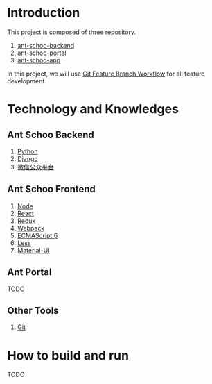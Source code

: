 # Introduction
This project is composed of three repository.
1. [ant-schoo-backend](https://github.com/lewisxiao/ant-schoo-backend)
2. [ant-schoo-portal](https://github.com/lewisxiao/ant-schoo-portal)
3. [ant-schoo-app](https://github.com/lewisxiao/ant-schoo-app)

In this project, we will use [Git Feature Branch Workflow](https://www.atlassian.com/git/tutorials/comparing-workflows/feature-branch-workflow) for all feature development.

# Technology and Knowledges
## Ant Schoo Backend
1. [Python](https://www.python.org/downloads/)
2. [Django](https://www.djangoproject.com/)
3. [微信公众平台](https://mp.weixin.qq.com/wiki)

## Ant Schoo Frontend
1. [Node](https://nodejs.org/en/)
2. [React](https://reactjs.org/)
3. [Redux](https://redux.js.org/)
4. [Webpack](https://doc.webpack-china.org/)
5. [ECMAScript 6](http://es6.ruanyifeng.com/)
6. [Less](http://less.bootcss.com/)
7. [Material-UI](https://material-ui-next.com/)

## Ant Portal
TODO

## Other Tools
1. [Git](https://git-scm.com/)

# How to build and run
TODO